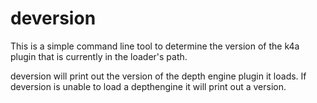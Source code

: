 # deversion

This is a simple command line tool to determine the version of the k4a plugin
that is currently in the loader's path.

deversion will print out the version of the depth engine plugin it loads. If
deversion is unable to load a depthengine it will print out a version.